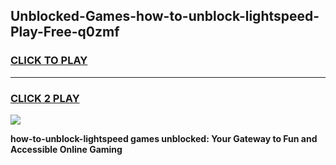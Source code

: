 
## Unblocked-Games-how-to-unblock-lightspeed-Play-Free-q0zmf
<h3>
<a href="https://premium76.site?title=how-to-unblock-lightspeed&ref=23A">CLICK TO PLAY</a></h3>
<hr>

<h3>
<a href="https://premium76.site?title=how-to-unblock-lightspeed&ref=23A">CLICK 2 PLAY</a>
  
</h3>

<a href="https://premium76.site?title=how-to-unblock-lightspeed&ref=23A"><img src="https://clearcache.store/games.png"></a>


**how-to-unblock-lightspeed games unblocked: Your Gateway to Fun and Accessible Online Gaming**
